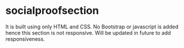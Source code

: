 # socialproofsection
It is built using only HTML and CSS. No Bootstrap or javascript is added hence this section is not responsive. Will be updated in future to add responsiveness.
